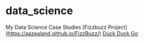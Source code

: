 # data_science
My Data Science Case Studies
[Fizzbuzz Project] (https://aazealand.github.io/FizzBuzz/)
[Duck Duck Go](https://duckduckgo.com)
